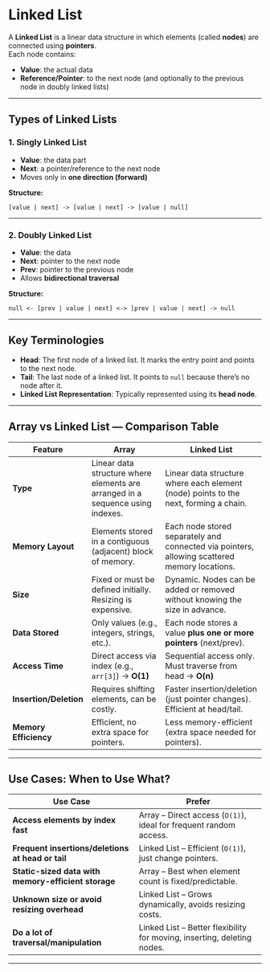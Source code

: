 # Linked List

A **Linked List** is a linear data structure in which elements (called **nodes**) are connected using **pointers**.  
Each node contains:
- **Value**: the actual data
- **Reference/Pointer**: to the next node (and optionally to the previous node in doubly linked lists)

---

## Types of Linked Lists

### 1. Singly Linked List
- **Value**: the data part  
- **Next**: a pointer/reference to the next node  
- Moves only in **one direction (forward)**  

**Structure:**  
```
[value | next] -> [value | next] -> [value | null]
```

---

### 2. Doubly Linked List
- **Value**: the data  
- **Next**: pointer to the next node  
- **Prev**: pointer to the previous node  
- Allows **bidirectional traversal**  

**Structure:**  
```
null <- [prev | value | next] <-> [prev | value | next] -> null
```

---

## Key Terminologies
- **Head**: The first node of a linked list. It marks the entry point and points to the next node.  
- **Tail**: The last node of a linked list. It points to `null` because there’s no node after it.  
- **Linked List Representation**: Typically represented using its **head node**.  

---

## Array vs Linked List — Comparison Table

| Feature              | Array                                                                 | Linked List                                                                 |
|----------------------|----------------------------------------------------------------------|-----------------------------------------------------------------------------|
| **Type**             | Linear data structure where elements are arranged in a sequence using indexes. | Linear data structure where each element (node) points to the next, forming a chain. |
| **Memory Layout**    | Elements stored in a contiguous (adjacent) block of memory.           | Each node stored separately and connected via pointers, allowing scattered memory locations. |
| **Size**             | Fixed or must be defined initially. Resizing is expensive.            | Dynamic. Nodes can be added or removed without knowing the size in advance. |
| **Data Stored**      | Only values (e.g., integers, strings, etc.).                         | Each node stores a value **plus one or more pointers** (next/prev). |
| **Access Time**      | Direct access via index (e.g., `arr[3]`) → **O(1)**                  | Sequential access only. Must traverse from head → **O(n)** |
| **Insertion/Deletion** | Requires shifting elements, can be costly.                         | Faster insertion/deletion (just pointer changes). Efficient at head/tail. |
| **Memory Efficiency** | Efficient, no extra space for pointers.                             | Less memory-efficient (extra space needed for pointers). |

---

## Use Cases: When to Use What?

| Use Case                                | Prefer |
|-----------------------------------------|--------|
| **Access elements by index fast**       | Array – Direct access (`O(1)`), ideal for frequent random access. |
| **Frequent insertions/deletions at head or tail** | Linked List – Efficient (`O(1)`), just change pointers. |
| **Static-sized data with memory-efficient storage** | Array – Best when element count is fixed/predictable. |
| **Unknown size or avoid resizing overhead** | Linked List – Grows dynamically, avoids resizing costs. |
| **Do a lot of traversal/manipulation**  | Linked List – Better flexibility for moving, inserting, deleting nodes. |

---
